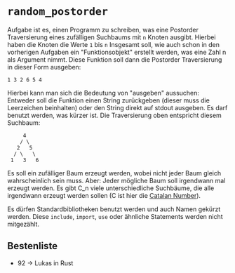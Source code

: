 # `random_postorder`

Aufgabe ist es, einen Programm zu schreiben, was eine Postorder Traversierung eines zufälligen Suchbaums mit `n` Knoten ausgibt. Hierbei haben die Knoten die Werte `1` bis `n` Insgesamt soll, wie auch schon in den vorherigen Aufgaben ein "Funktionsobjekt" erstellt werden, was eine Zahl n als Argument nimmt. Diese Funktion soll dann die Postorder Traversierung in dieser Form ausgeben:

    1 3 2 6 5 4

Hierbei kann man sich die Bedeutung von "ausgeben" aussuchen: Entweder soll die Funktion einen String zurückgeben (dieser muss die Leerzeichen beinhalten) oder den String direkt auf stdout ausgeben. Es darf benutzt werden, was kürzer ist.
Die Traversierung oben entspricht diesem Suchbaum:

         4
        / \
       2   5
      / \   \
     1   3   6


Es soll ein zufälliger Baum erzeugt werden, wobei nicht jeder Baum gleich wahrscheinlich sein muss. Aber: Jeder mögliche Baum soll irgendwann mal erzeugt werden. Es gibt C_n viele unterschiedliche Suchbäume, die alle irgendwann erzeugt werden sollen (C ist hier die [Catalan Number](http://en.wikipedia.org/wiki/Catalan_number)).

Es dürfen Standardbibliotheken benutzt werden und auch Namen gekürzt werden. Diese `include`, `import`, `use` oder ähnliche Statements werden nicht mitgezählt.



## Bestenliste

* 92 -> Lukas in Rust
